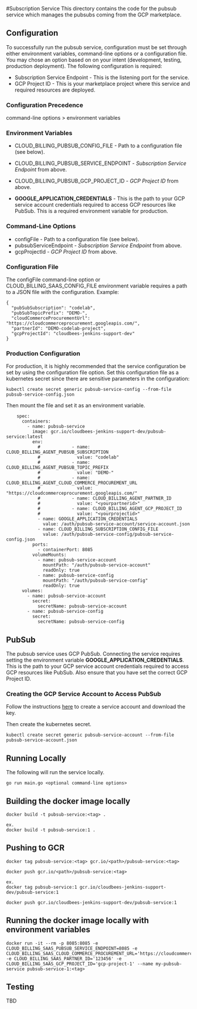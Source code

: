 #Subscription Service
This directory contains the code for the pubsub service which manages the 
pubsubs coming from the GCP marketplace.

## Configuration
To successfully run the pubsub service, configuration must be set through either environment variables, command-line options or a configuration file. You may chose an option based on on your intent (development, testing, production deployment). The following configuration is required:

* Subscription Service Endpoint - This is the listening port for the service.
* GCP Project ID - This is your marketplace project where this service and required resources are deployed.

### Configuration Precedence
command-line options > environment variables

### Environment Variables
* CLOUD_BILLING_PUBSUB_CONFIG_FILE - Path to a configuration file (see below).
* CLOUD_BILLING_PUBSUB_SERVICE_ENDPOINT - _Subscription Service Endpoint_ from above.
* CLOUD_BILLING_PUBSUB_GCP_PROJECT_ID - _GCP Project ID_ from above.

* **GOOGLE_APPLICATION_CREDENTIALS** - This is the path to your GCP service account credentials required to access GCP resources like PubSub. This is a required environment variable for production.

### Command-Line Options
* configFile - Path to a configuration file (see below).
* pubsubServiceEndpoint - _Subscription Service Endpoint_ from above.
* gcpProjectId - _GCP Project ID_ from above.

### Configuration File
The configFile command-line option or CLOUD_BILLING_SAAS_CONFIG_FILE environment variable requires a path to a JSON file with the configuration. Example:
```
{
  "pubSubSubscription": "codelab",
  "pubSubTopicPrefix": "DEMO-",
  "cloudCommerceProcurementUrl": "https://cloudcommerceprocurement.googleapis.com/",
  "partnerId": "DEMO-codelab-project",
  "gcpProjectId": "cloudbees-jenkins-support-dev"
}
```

### Production Configuration
For production, it is highly recommended that the service configuration be set by using the configuration file option. Set this configuration file as a kubernetes secret since there are sensitive parameters in the configuration:

```
kubectl create secret generic pubsub-service-config --from-file pubsub-service-config.json
```

Then mount the file and set it as an environment variable.

```
    spec:
      containers:
        - name: pubsub-service
          image: gcr.io/cloudbees-jenkins-support-dev/pubsub-service:latest
          env:
            #            - name: CLOUD_BILLING_AGENT_PUBSUB_SUBSCRIPTION
            #              value: "codelab"
            #            - name: CLOUD_BILLING_AGENT_PUBSUB_TOPIC_PREFIX
            #              value: "DEMO-"
            #            - name: CLOUD_BILLING_AGENT_CLOUD_COMMERCE_PROCUREMENT_URL
            #              value: "https://cloudcommerceprocurement.googleapis.com/"
            #            - name: CLOUD_BILLING_AGENT_PARTNER_ID
            #              value: "<yourpartnerid>"
            #            - name: CLOUD_BILLING_AGENT_GCP_PROJECT_ID
            #              value: "<yourprojectid>"
            - name: GOOGLE_APPLICATION_CREDENTIALS
              value: /auth/pubsub-service-account/service-account.json
            - name: CLOUD_BILLING_SUBSCRIPTION_CONFIG_FILE
              value: /auth/pubsub-service-config/pubsub-service-config.json
          ports:
            - containerPort: 8085
          volumeMounts:
            - name: pubsub-service-account
              mountPath: "/auth/pubsub-service-account"
              readOnly: true
            - name: pubsub-service-config
              mountPath: "/auth/pubsub-service-config"
              readOnly: true
      volumes:
        - name: pubsub-service-account
          secret:
            secretName: pubsub-service-account
        - name: pubsub-service-config
          secret:
            secretName: pubsub-service-config
```

## PubSub
The pubsub service uses GCP PubSub. Connecting the service requires setting the environment variable **GOOGLE_APPLICATION_CREDENTIALS**. This is the path to your GCP service account credentials required to access GCP resources like PubSub. Also ensure that you have set the correct GCP Project ID. 

### Creating the GCP Service Account to Access PubSub
Follow the instructions [here](https://cloud.google.com/pubsub/docs/reference/libraries#setting_up_authentication) to create a service account and download the key.

Then create the kubernetes secret.
```
kubectl create secret generic pubsub-service-account --from-file pubsub-service-account.json
```

## Running Locally
The following will run the service locally.
```
go run main.go <optional command-line options>
```

## Building the docker image locally
```
docker build -t pubsub-service:<tag> .

ex.
docker build -t pubsub-service:1 .
```

## Pushing to GCR
```
docker tag pubsub-service:<tag> gcr.io/<path>/pubsub-service:<tag>

docker push gcr.io/<path>/pubsub-service:<tag>

ex.
docker tag pubsub-service:1 gcr.io/cloudbees-jenkins-support-dev/pubsub-service:1

docker push gcr.io/cloudbees-jenkins-support-dev/pubsub-service:1

```

## Running the docker image locally with environment variables
```
docker run -it --rm -p 8085:8085 -e CLOUD_BILLING_SAAS_PUBSUB_SERVICE_ENDPOINT=8085 -e CLOUD_BILLING_SAAS_CLOUD_COMMERCE_PROCUREMENT_URL='https://cloudcommerceprocurement.googleapis.com/' -e CLOUD_BILLING_SAAS_PARTNER_ID='123456' -e CLOUD_BILLING_SAAS_GCP_PROJECT_ID='gcp-project-1' --name my-pubsub-service pubsub-service-1:<tag>

```

## Testing
TBD
